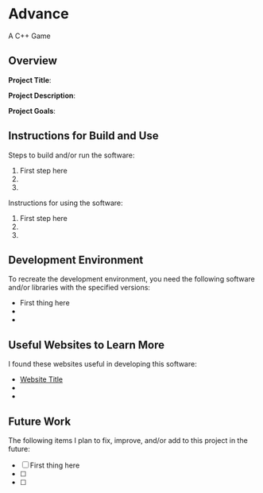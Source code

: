 # Advance
A C++ Game


## Overview

**Project Title**:

**Project Description**:

**Project Goals**:

## Instructions for Build and Use

Steps to build and/or run the software:

1. First step here
2.
3.

Instructions for using the software:

1. First step here
2.
3.

## Development Environment 

To recreate the development environment, you need the following software and/or libraries with the specified versions:

* First thing here
*
*

## Useful Websites to Learn More

I found these websites useful in developing this software:

* [Website Title](Link)
*
*

## Future Work

The following items I plan to fix, improve, and/or add to this project in the future:

* [ ] First thing here
* [ ]
* [ ]
